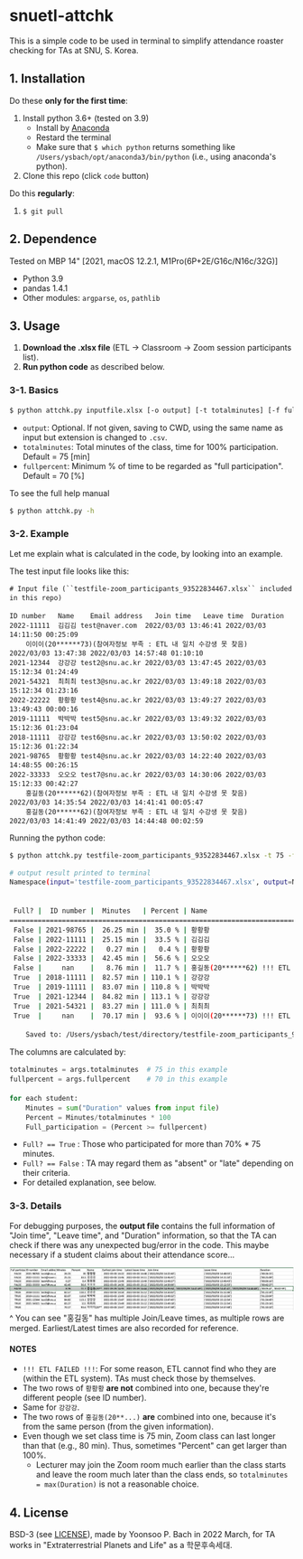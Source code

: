 # snuetl-attchk
This is a simple code to be used in terminal to simplify attendance roaster checking for TAs at SNU, S. Korea.

## 1. Installation
Do these **only for the first time**:
1. Install python 3.6+ (tested on 3.9)
    - Install by [Anaconda](https://www.anaconda.com/products/individual)
    - Restard the terminal
    - Make sure that `$ which python` returns something like `/Users/ysbach/opt/anaconda3/bin/python` (i.e., using anaconda's python).
2. Clone this repo (click `code` button)

Do this **regularly**:
1. ``$ git pull``

## 2. Dependence
Tested on MBP 14" [2021, macOS 12.2.1, M1Pro(6P+2E/G16c/N16c/32G)]
* Python 3.9
* pandas 1.4.1
* Other modules: ``argparse``, ``os``, ``pathlib``

## 3. Usage
1. **Download the .xlsx file** (ETL -> Classroom -> Zoom session participants list).
2. **Run python code** as described below.

### 3-1. Basics
```sh
$ python attchk.py inputfile.xlsx [-o output] [-t totalminutes] [-f fullpercent]
```
* `output`: Optional. If not given, saving to CWD, using the same name as input but extension is changed to `.csv`.
* `totalminutes`: Total minutes of the class, time for 100% participation. Default = 75 [min]
* `fullpercent`: Minimum % of time to be regarded as "full participation". Default = 70 [%]

To see the full help manual
```sh
$ python attchk.py -h
```

### 3-2. Example
Let me explain what is calculated in the code, by looking into an example.

The test input file looks like this:
```
# Input file (``testfile-zoom_participants_93522834467.xlsx`` included in this repo)

ID number	Name	Email address	Join time	Leave time	Duration
2022-11111	김김김	test@naver.com	2022/03/03 13:46:41	2022/03/03 14:11:50	00:25:09
	이이이(20******73)(참여자정보 부족 : ETL 내 일치 수강생 못 찾음)		2022/03/03 13:47:38	2022/03/03 14:57:48	01:10:10
2021-12344	강강강	test2@snu.ac.kr	2022/03/03 13:47:45	2022/03/03 15:12:34	01:24:49
2021-54321	최최최	test3@snu.ac.kr	2022/03/03 13:49:18	2022/03/03 15:12:34	01:23:16
2022-22222	황황황	test4@snu.ac.kr	2022/03/03 13:49:27	2022/03/03 13:49:43	00:00:16
2019-11111	박박박	test5@snu.ac.kr	2022/03/03 13:49:32	2022/03/03 15:12:36	01:23:04
2018-11111	강강강	test6@snu.ac.kr	2022/03/03 13:50:02	2022/03/03 15:12:36	01:22:34
2021-98765	황황황	test4@snu.ac.kr	2022/03/03 14:22:40	2022/03/03 14:48:55	00:26:15
2022-33333	오오오	test7@snu.ac.kr	2022/03/03 14:30:06	2022/03/03 15:12:33	00:42:27
	홍길동(20******62)(참여자정보 부족 : ETL 내 일치 수강생 못 찾음)		2022/03/03 14:35:54	2022/03/03 14:41:41	00:05:47
	홍길동(20******62)(참여자정보 부족 : ETL 내 일치 수강생 못 찾음)		2022/03/03 14:41:49	2022/03/03 14:44:48	00:02:59
```

Running the python code:
```sh
$ python attchk.py testfile-zoom_participants_93522834467.xlsx -t 75 -f 70
```
```sh
# output result printed to terminal
Namespace(input='testfile-zoom_participants_93522834467.xlsx', output=None, totalminutes=75.0, fullpercent=70.0)


 Full? |  ID number |  Minutes   | Percent | Name
================================================================================
 False | 2021-98765 |  26.25 min |  35.0 % | 황황황
 False | 2022-11111 |  25.15 min |  33.5 % | 김김김
 False | 2022-22222 |   0.27 min |   0.4 % | 황황황
 False | 2022-33333 |  42.45 min |  56.6 % | 오오오
 False |     nan    |   8.76 min |  11.7 % | 홍길동(20******62) !!! ETL FAILED !!!
 True  | 2018-11111 |  82.57 min | 110.1 % | 강강강
 True  | 2019-11111 |  83.07 min | 110.8 % | 박박박
 True  | 2021-12344 |  84.82 min | 113.1 % | 강강강
 True  | 2021-54321 |  83.27 min | 111.0 % | 최최최
 True  |     nan    |  70.17 min |  93.6 % | 이이이(20******73) !!! ETL FAILED !!!

	Saved to: /Users/ysbach/test/directory/testfile-zoom_participants_93522834467.csv
```

The columns are calculated by:
```python
totalminutes = args.totalminutes  # 75 in this example
fullpercent = args.fullpercent    # 70 in this example

for each student:
    Minutes = sum("Duration" values from input file)
    Percent = Minutes/totalminutes * 100
    Full_participation = (Percent >= fullpercent)
```

* ``Full? == True`` : Those who participated for more than 70% * 75 minutes.
* ``Full? == False`` : TA may regard them as "absent" or "late" depending on their criteria.
* For detailed explanation, see below.


### 3-3. Details
For debugging purposes, the **output file** contains the full information of "Join time", "Leave time", and "Duration" information, so that the TA can check if there was any unexpected bug/error in the code. This maybe necessary if a student claims about their attendance score...

![](example01.jpg)
^ You can see "홍길동" has multiple Join/Leave times, as multiple rows are merged. Earliest/Latest times are also recorded for reference.

#### NOTES
* `!!! ETL FAILED !!!`: For some reason, ETL cannot find who they are (within the ETL system). TAs must check those by themselves.
* The two rows of `황황황` **are not** combined into one, because they're different people (see ID number).
* Same for `강강강`.
* The two rows of `홍길동(20**...)` **are** combined into one, because it's from the same person (from the given information).
* Even though we set class time is 75 min, Zoom class can last longer than that (e.g., 80 min). Thus, sometimes "Percent" can get larger than 100%.
    * Lecturer may join the Zoom room much earlier than the class starts and leave the room much later than the class ends, so `totalminutes = max(Duration)` is not a reasonable choice.



## 4. License
BSD-3 (see [LICENSE](LICENSE)), made by Yoonsoo P. Bach in 2022 March, for TA works in "Extraterrestrial Planets and Life" as a 학문후속세대.
